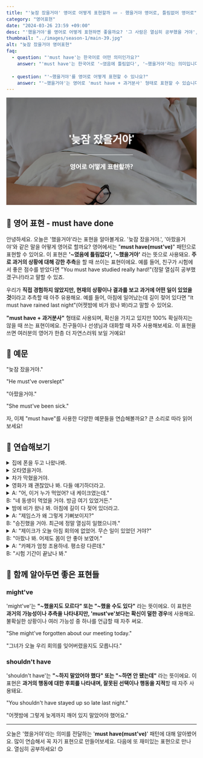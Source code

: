 ```yaml
---
title: "'늦잠 잤을거야' 영어로 어떻게 표현할까 💤 - 했을거야 영어로, 틀림없어 영어로"
category: "영어표현"
date: "2024-03-26 23:59 +09:00"
desc: "'했을거야'를 영어로 어떻게 표현하면 좋을까요? '그 사람은 열심히 공부했을 거야', '그들은 그 소식을 듣고 놀랐을 거야' 등을 영어로 표현하는 법을 배워봅시다. 다양한 예문을 통해서 연습하고 본인의 표현으로 만들어 보세요."
thumbnail: "../images/season-1/main-39.jpg"
alt: "늦잠 잤을거야 영어표현"
faq:
  - question: "'must have'는 한국어로 어떤 의미인가요?"
    answer: "'must have'는 한국어로 '~였음에 틀림없다', '~했을거야'라는 의미입니다. 과거의 상황에 대해 강한 추측을 할 때 사용하는 표현입니다."

  - question: "'~했을거야'를 영어로 어떻게 표현할 수 있나요?"
    answer: "'~했을거야'는 영어로 'must have + 과거분사' 형태로 표현할 수 있습니다. 예를 들어, '그는 열심히 공부했을거야'는 'He must have studied hard'로 말할 수 있습니다."
---
```


![했을거야 영어표현](../images/season-1/main-39.jpg)

## 🌟 영어 표현 - must have done

안녕하세요. 오늘은 '했을거야'라는 표현을 알아볼게요. '늦잠 잤을거야.', '아팠을거야'와 같은 말을 어떻게 영어로 할까요? 영어에서는 "**must have\(must've\)**" 패턴으로 표현할 수 있어요. 이 표현은 **'~였음에 틀림없다', '~했을거야'** 라는 뜻으로 사용돼요. **주로 과거의 상황에 대해 강한 추측**을 할 때 쓰이는 표현이에요. 예를 들어, 친구가 시험에서 좋은 점수를 받았다면 "You must have studied really hard!"(정말 열심히 공부했겠구나!)라고 말할 수 있죠.

우리가 **직접 경험하지 않았지만, 현재의 상황이나 결과를 보고 과거에 어떤 일이 있었을 것**이라고 추측할 때 아주 유용해요. 예를 들어, 아침에 일어났는데 길이 젖어 있다면 "It must have rained last night"(어젯밤에 비가 왔나 봐)라고 말할 수 있어요.

**"must have + 과거분사"** 형태로 사용되며, 확신을 가지고 있지만 100% 확실하지는 않을 때 쓰는 표현이에요. 친구들이나 선생님과 대화할 때 자주 사용해보세요. 이 표현을 쓰면 여러분의 영어가 한층 더 자연스러워 보일 거예요!

<script async src="https://pagead2.googlesyndication.com/pagead/js/adsbygoogle.js?client=ca-pub-1465612013356152"
     crossorigin="anonymous"></script>
<!-- engple-horizontal-ad -->

<ins class="adsbygoogle"
     style="display:block"
     data-ad-client="ca-pub-1465612013356152"
     data-ad-slot="2106896038"
     data-ad-format="auto"
     data-full-width-responsive="true"></ins>

<script>
     (adsbygoogle = window.adsbygoogle || []).push({});
</script>

## 📖 예문

"늦잠 잤을거야."

"He must've overslept"

"아팠을거야."

"She must've been sick."

자, 이제 "must have"를 사용한 다양한 예문들을 연습해볼까요? 큰 소리로 따라 읽어보세요!

## 💬 연습해보기

<details>
  <summary>집에 폰을 두고 나왔나봐.</summary>
  <span>I must've left my phone at home.</span>
</details>

<details>
  <summary>오타였을거야.</summary>
  <span>It must've been a typo</span>
</details>

<details>
  <summary>차가 막혔을거야.</summary>
  <span>She must've been stuck in traffic.</span>
</details>

<details>
  <summary>영화가 꽤 괜찮았나 봐. 다들 얘기하더라고.</summary>
  <span>The movie must have been really good. Everyone's talking about it.</span>
</details>

<details>
  <summary>A: "어, 이거 누가 먹었어? 내 케이크였는데."<br>B: "네 동생이 먹었을 거야. 방금 여기 있었거든."</summary>
  <span>A: "Hey, who ate this? It was my cake."<br>B: "Your brother must've eaten it. He was just here."</span>
</details>

<details>
  <summary>밤에 비가 왔나 봐. 아침에 길이 다 젖어 있더라고.</summary>
  <span>It must've rained <a href="/blog/in-english/134.overnight/">overnight</a>. The roads were all wet this morning.</span>
</details>

<details>
  <summary>A: "제임스가 왜 그렇게 기뻐보이지?"<br>B: "승진했을 거야. 최근에 정말 열심히 일했으니까."</summary>
  <span>A:"Why does James look so happy?"<br>B: "He must've gotten a promotion. He’s been working really hard lately."</span>
</details>

<details>
  <summary>A: "제이크가 오늘 아침 회의에 없었어. 무슨 일이 있었던 거야?"<br>B: "아팠나 봐. 어제도 몸이 안 좋아 보였어."</summary>
  <span>A: "Jake wasn't at the meeting this morning. What happened?"<br>B: "He must've been sick. He looked unwell yesterday, too."</span>
</details>

<details>
  <summary>A: "카페가 엄청 조용하네. 평소랑 다른데."<br>B: "시험 기간이 끝났나 봐."</summary>
  <span>A: "The cafe is so quiet. It's not like usual."<br>B: "The exam period must've ended."</span>
</details>

## 🤝 함께 알아두면 좋은 표현들

### might've

'might've'는 **"~했을지도 모르다" 또는 "~했을 수도 있다"** 라는 뜻이에요. 이 표현은 **과거의 가능성이나 추측을 나타내지만, 'must've'보다는 확신이 덜한 경우**에 사용해요. 불확실한 상황이나 여러 가능성 중 하나를 언급할 때 자주 써요.

"She might've forgotten about our meeting today."

"그녀가 오늘 우리 회의를 잊어버렸을지도 모릅니다."

### shouldn't have

'shouldn't have'는 **"~하지 말았어야 했다" 또는 "~하면 안 됐는데"** 라는 뜻이에요. 이 표현은 **과거의 행동에 대한 후회를 나타내며, 잘못된 선택이나 행동을 지적**할 때 자주 사용돼요.

"You shouldn't have stayed up so late last night."

"어젯밤에 그렇게 늦게까지 깨어 있지 말았어야 했어요."

---

오늘은 '했을거야'라는 의미를 전달하는 '**must have(must've)**' 패턴에 대해 알아봤어요. 많이 연습해서 꼭 자기 표현으로 만들어보세요. 다음에 또 재미있는 표현으로 만나요. 열심히 공부하세요! 😊
